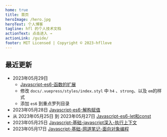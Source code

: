 ```yaml
---
home: true
title: 首页
heroImage: /hero.jpg
heroText: 个人博客
tagline: hfl 的个人技术文档
actionText: 点击进入 →
actionLink: /guide/
footer: MIT Licensed | Copyright © 2023-hfllove
---
```

## 最近更新

- 2023年05月29日 
  - [Javascript-es6-函数的扩展](https://myblog.hfllog.space/web/javaScript/es6/%E5%87%BD%E6%95%B0%E7%9A%84%E6%89%A9%E5%B1%95.html)
  - 修改 `docs/.vuepress/styles/index.styl` 中 `h4` 、`strong`、以及 `em`的样式
  - 添加 `es6` 到重点罗列目录
- 2023年05月28日 [Javascript-es6-解构赋值](https://myblog.hfllog.space/web/javaScript/es6/%E8%A7%A3%E6%9E%84%E8%B5%8B%E5%80%BC.html)
- 从 2023年05月25日 到 2023年05月27日 [Javascript-es6-let和const](https://myblog.hfllog.space/web/javaScript/es6/)
- 2023年05月25日 [Javascript-基础-javascript深入-执行上下文](https://myblog.hfllog.space/web/javaScript/%E5%9F%BA%E7%A1%80/javascript%E6%B7%B1%E5%85%A5.html#%E6%89%A7%E8%A1%8C%E4%B8%8A%E4%B8%8B%E6%96%87)
- 2023年05月17日 [Javascript-基础-网道笔记-面向对象编程](https://myblog.hfllog.space/web/javaScript/%E5%9F%BA%E7%A1%80/%E7%BD%91%E9%81%93javascript%E7%AC%94%E8%AE%B0.html#%E9%9D%A2%E5%90%91%E5%AF%B9%E8%B1%A1%E7%BC%96%E7%A8%8B)
